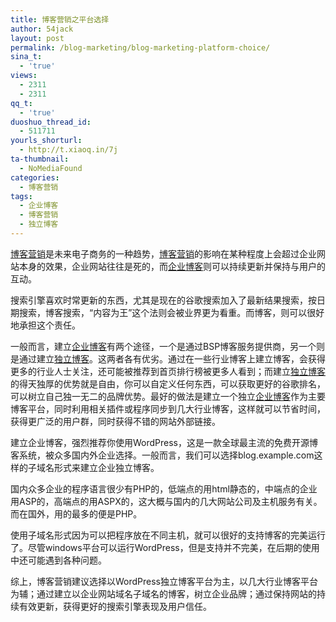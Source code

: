 ```yaml
---
title: 博客营销之平台选择
author: 54jack
layout: post
permalink: /blog-marketing/blog-marketing-platform-choice/
sina_t:
  - 'true'
views:
  - 2311
  - 2311
qq_t:
  - 'true'
duoshuo_thread_id:
  - 511711
yourls_shorturl:
  - http://t.xiaoq.in/7j
ta-thumbnail:
  - NoMediaFound
categories:
  - 博客营销
tags:
  - 企业博客
  - 博客营销
  - 独立博客
---
```

<span class='wp_keywordlink_affiliate'><a href="https://xiaoq.in/tag/%e5%8d%9a%e5%ae%a2%e8%90%a5%e9%94%80/" title="查看博客营销中的全部文章" target="_blank">博客营销</a></span>是未来电子商务的一种趋势，<span class='wp_keywordlink_affiliate'><a href="https://xiaoq.in/tag/%e5%8d%9a%e5%ae%a2%e8%90%a5%e9%94%80/" title="查看博客营销中的全部文章" target="_blank">博客营销</a></span>的影响在某种程度上会超过企业网站本身的效果，企业网站往往是死的，而<span class='wp_keywordlink_affiliate'><a href="https://xiaoq.in/tag/%e4%bc%81%e4%b8%9a%e5%8d%9a%e5%ae%a2/" title="查看企业博客中的全部文章" target="_blank">企业博客</a></span>则可以持续更新并保持与用户的互动。

搜索引擎喜欢时常更新的东西，尤其是现在的谷歌搜索加入了最新结果搜索，按日期搜索，博客搜索，“内容为王”这个法则会被业界更为看重。而博客，则可以很好地承担这个责任。

一般而言，建立<span class='wp_keywordlink_affiliate'><a href="https://xiaoq.in/tag/%e4%bc%81%e4%b8%9a%e5%8d%9a%e5%ae%a2/" title="查看企业博客中的全部文章" target="_blank">企业博客</a></span>有两个途径，一个是通过BSP博客服务提供商，另一个则是通过建立<span class='wp_keywordlink_affiliate'><a href="https://xiaoq.in/tag/%e7%8b%ac%e7%ab%8b%e5%8d%9a%e5%ae%a2/" title="查看独立博客中的全部文章" target="_blank">独立博客</a></span>。这两者各有优劣。通过在一些行业博客上建立博客，会获得更多的行业人士关注，还可能被推荐到首页排行榜被更多人看到；而建立<span class='wp_keywordlink_affiliate'><a href="https://xiaoq.in/tag/%e7%8b%ac%e7%ab%8b%e5%8d%9a%e5%ae%a2/" title="查看独立博客中的全部文章" target="_blank">独立博客</a></span>的得天独厚的优势就是自由，你可以自定义任何东西，可以获取更好的谷歌排名，可以树立自己独一无二的品牌优势。最好的做法是建立一个独立<span class='wp_keywordlink_affiliate'><a href="https://xiaoq.in/tag/%e4%bc%81%e4%b8%9a%e5%8d%9a%e5%ae%a2/" title="查看企业博客中的全部文章" target="_blank">企业博客</a></span>作为主要博客平台，同时利用相关插件或程序同步到几大行业博客，这样就可以节省时间，获得更广泛的用户群，同时获得不错的网站外部链接。

建立企业博客，强烈推荐你使用WordPress，这是一款全球最主流的免费开源博客系统，被众多国内外企业选择。一般而言，我们可以选择blog.example.com这样的子域名形式来建立企业独立博客。

国内众多企业的程序语言很少有PHP的，低端点的用html静态的，中端点的企业用ASP的，高端点的用ASPX的，这大概与国内的几大网站公司及主机服务有关。而在国外，用的最多的便是PHP。

使用子域名形式因为可以把程序放在不同主机，就可以很好的支持博客的完美运行了。尽管windows平台可以运行WordPress，但是支持并不完美，在后期的使用中还可能遇到各种问题。

综上，博客营销建议选择以WordPress独立博客平台为主，以几大行业博客平台为辅；通过建立以企业网站域名子域名的博客，树立企业品牌；通过保持网站的持续有效更新，获得更好的搜索引擎表现及用户信任。